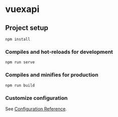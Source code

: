 # vuexapi

## Project setup
```
npm install
```

### Compiles and hot-reloads for development
```
npm run serve

```

### Compiles and minifies for production
```
npm run build
```

### Customize configuration
See [Configuration Reference](https://cli.vuejs.org/config/).
